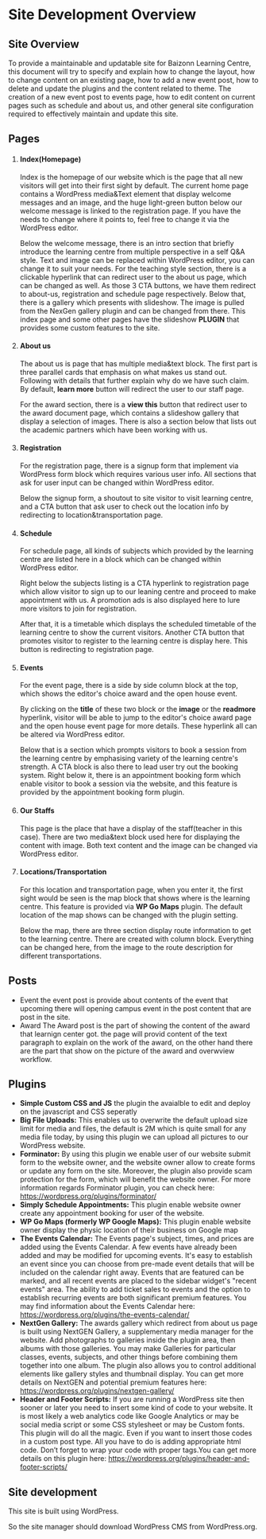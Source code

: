 # Site Development Overview

## Site Overview

To provide a maintainable and updatable site for Baizonn Learning Centre,
this document will try to specify and explain how to change the layout,
how to change content on an existing page, how to add a new event post, how to delete and update the plugins and the
content related to theme.
The creation of a new event post to events page, how to edit content on current pages such as schedule and about us,
and other general site configuration required to effectively maintain and update this site.

## Pages

1. #### Index(Homepage)
   Index is the homepage of our website which is the page that all new visitors will get into their first sight by
   default.
   The current home page contains a WordPress media&Text element that display welcome messages and an image,
   and the huge light-green button below our welcome message is linked to the registration page.
   If you have the needs to change where it points to, feel free to change it via the WordPress editor.

   Below the welcome message,
   there is an intro section that briefly introduce the learning centre from multiple perspective in a self Q&A style.
   Text and image can be replaced within WordPress editor, you can change it to suit your needs.
   For the teaching style section, there is a clickable hyperlink that can redirect user to the about us page, which can
   be changed as well.
   As those 3 CTA buttons, we have them redirect to about-us, registration and schedule page respectively.
   Below that, there is a gallery which presents with slideshow.
   The image is pulled from the NexGen gallery plugin and can be changed from there.
   This index page and some other pages have the slideshow **PLUGIN** that provides some custom features to the site.

2. #### About us
   The about us is page that has multiple media&text block.
   The first part is three parallel cards that emphasis on what makes us stand out.
   Following with details that further explain why do we have such claim.
   By default, **learn more** button will redirect the user to our staff page.

   For the award section, there is a **view this** button that redirect user to the award document page,
   which contains a slideshow gallery that display a selection of images.
   There is also a section below that lists out the academic partners which have been working with us.

3. #### Registration
   For the registration page, there is a signup form that implement via WordPress form block which requires various user
   info.
   All sections that ask for user input can be changed within WordPress editor.

   Below the signup form, a shoutout to site visitor to visit learning centre,
   and a CTA button that ask user to check out the location info by redirecting to location&transportation page.

4. #### Schedule
   For schedule page, all kinds of subjects which provided by the learning centre are listed here in a block which can
   be changed within WordPress editor.

   Right below the subjects listing is a CTA hyperlink to registration page which allow visitor to sign up to our
   leaning centre and proceed to make appointment with us. A promotion ads is also displayed here to lure more visitors
   to join for registration.

   After that, it is a timetable which displays the scheduled timetable of the learning centre to show the current
   visitors.
   Another CTA button that promotes visitor to register to the learning centre is display here. This button is
   redirecting to registration page.

5. #### Events
   For the event page, there is a side by side column block at the top, which shows the editor's choice award and the
   open house event.

   By clicking on the **title** of these two block or the **image** or the **readmore** hyperlink, visitor will be able
   to jump to the editor's choice award page and the open house event page for more details. These hyperlink all can be
   altered via WordPress editor.

   Below that is a section which prompts visitors to book a session from the learning centre by emphasising variety
   of the learning centre's strength. A CTA block is also there to lead user try out the booking system. Right below it,
   there is an appointment booking form which enable visitor to book a session via the website,
   and this feature is provided by the appointment booking form plugin.

6. #### Our Staffs
   This page is the place that have a display of the staff(teacher in this case). There are two media&text block used
   here for displaying the content with image. Both text content and the image can be changed via WordPress editor.

7. #### Locations/Transportation
   For this location and transportation page, when you enter it, the first sight would be seen is the map block that
   shows where is the learning centre. This feature is provided via **WP Go Maps** plugin. The default location of the
   map shows can be changed with the plugin setting.

   Below the map, there are three section display route information to get to the learning centre. There are created
   with column block. Everything can be changed here, from the image to the route description for different
   transportations.

## Posts

* Event
   the event post is provide about contents of the event that upcoming there will opening campus event in the post content that are post in the site.
* Award
   The Award post is the part of showing the content of the award that learnign center got. the page will provid content of the text paragraph to explain on the work of the award, on the other hand there are the part that show on the picture of the award and overwview workflow.
## Plugins

* **Simple Custom CSS and JS**
   the plugin the avaialble to edit and deploy on the javascript and CSS seperatly
* **Big File Uploads:** This enables us to overwrite the default upload size limit for media and files,
  the default is 2M which is quite small for any media file today, by using this plugin we can upload all pictures to
  our WordPress website.
* **Forminator:** By using this plugin we enable user of our website submit form to the website owner,
  and the website owner allow to create forms or update any form on the site. Moreover, the plugin also provide scam
  protection for the form, which will benefit the website owner. For more information regards Forminator plugin, you can
  check here: https://wordpress.org/plugins/forminator/
* **Simply Schedule Appointments:** This plugin enable website owner create any appointment booking for user of the
  website.
* **WP Go Maps (formerly WP Google Maps):** This plugin enable website owner display the physic location of their
  business
  on Google map
* **The Events Calendar:** The Events page's subject, times, and prices are added using the Events Calendar. A few
  events have already been added and may be modified for upcoming events. It's easy to establish an event since you can
  choose from pre-made event details that will be included on the calendar right away. Events that are featured can be
  marked, and all recent events are placed to the sidebar widget's "recent events" area. The ability to add ticket sales
  to events and the option to establish recurring events are both significant premium features. You may find information
  about the Events Calendar here: https://wordpress.org/plugins/the-events-calendar/
* **NextGen Gallery:**  The awards gallery which redirect from about us page is built using NextGEN Gallery, a
  supplementary media manager for the website. Add photographs to galleries inside the plugin area, then albums with
  those galleries. You may make Galleries for particular classes, events, subjects, and other things before combining
  them together into one album. The plugin also allows you to control additional elements like gallery styles and
  thumbnail display. You can get more details on NextGEN and potential premium features
  here: https://wordpress.org/plugins/nextgen-gallery/
* **Header and Footer Scripts:** If you are running a WordPress site then sooner or later you need to insert some kind
  of code to your website. It is most likely a web analytics code like Google Analytics or may be social media script or
  some CSS stylesheet or may be Custom fonts. This plugin will do all the magic. Even if you want to insert those codes
  in a custom post type. All you have to do is adding appropriate html code. Don’t forget to wrap your code with proper
  tags.You can get more details on this plugin here: https://wordpress.org/plugins/header-and-footer-scripts/

## Site development

This site is built using WordPress.

So the site manager should download WordPress CMS from WordPress.org.
